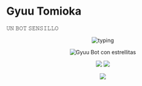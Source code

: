 # Gyuu Tomioka 
𝚄𝙽 𝙱𝙾𝚃 𝚂𝙴𝙽𝚂𝙸𝙻𝙻𝙾

<p align="center">
  <img src="https://readme-typing-svg.demolab.com?font=Fira+Code&pause=1000&color=0000FF&center=true&vCenter=true&width=435&lines=Gyuu+Tomioka+BOT;BOT+sencillo;Gyuu+BOT-MD;Power+by+kime;Collaborator+Danonino" alt="typing" />
</p>

<p align="center">
  <img src="AQUÍ" alt="Gyuu Bot con estrellitas" style="max-width:100%;" />
</p>

<p align="center">
  <img src="https://img.shields.io/badge/Autor-Kimesam-0000FF?style=for-the-badge&logo=github&logoColor=white" />
  <img src="https://img.shields.io/badge/Autor-Danonino-0000FF?style=for-the-badge&logo=github&logoColor=white" />
</p>

<p align="center">
  <img src="https://img.shields.io/badge/Node.js-Verificado-339933?style=for-the-badge&logo=nodedotjs&logoColor=white" />
</p>
